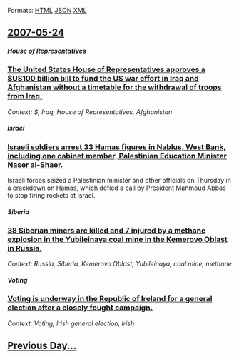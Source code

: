 
Formats: [HTML](2007/05/24/index.html)  [JSON](2007/05/24/index.json)  [XML](2007/05/24/index.xml)  

## [2007-05-24](/news/2007/05/24/index.md)

##### House of Representatives
### [ The United States House of Representatives approves a $US100 billion bill to fund the US war effort in Iraq and Afghanistan without a timetable for the withdrawal of troops from Iraq. ](/news/2007/05/24/the-united-states-house-of-representatives-approves-a-us100-billion-bill-to-fund-the-us-war-effort-in-iraq-and-afghanistan-without-a-timet.md)
_Context: $, Iraq, House of Representatives, Afghanistan_

##### Israel
### [ Israeli soldiers arrest 33 Hamas figures in Nablus, West Bank, including one cabinet member, Palestinian Education Minister Naser al-Shaer. ](/news/2007/05/24/israeli-soldiers-arrest-33-hamas-figures-in-nablus-west-bank-including-one-cabinet-member-palestinian-education-minister-naser-al-shaer.md)
Israeli forces seized a Palestinian minister and other officials on Thursday in a crackdown on Hamas, which defied a call by President Mahmoud Abbas to stop firing rockets at Israel.

##### Siberia
### [ 38 Siberian miners are killed and 7 injured by a methane explosion in the Yubileinaya coal mine in the Kemerovo Oblast in Russia. ](/news/2007/05/24/38-siberian-miners-are-killed-and-7-injured-by-a-methane-explosion-in-the-yubileinaya-coal-mine-in-the-kemerovo-oblast-in-russia.md)
_Context: Russia, Siberia, Kemerovo Oblast, Yubileinaya, coal mine, methane_

##### Voting
### [ Voting is underway in the Republic of Ireland for a general election after a closely fought campaign. ](/news/2007/05/24/voting-is-underway-in-the-republic-of-ireland-for-a-general-election-after-a-closely-fought-campaign.md)
_Context: Voting, Irish general election, Irish_

## [Previous Day...](/news/2007/05/23/index.md)

